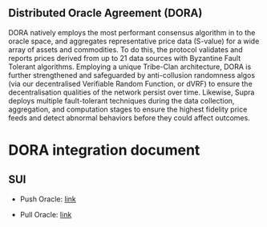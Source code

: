 ## Distributed Oracle Agreement (DORA)  

DORA natively employs the most performant consensus algorithm in to the oracle space, and aggregates representative price data (S-value) for a wide array of assets and commodities. To do this, the protocol validates and reports prices derived from up to 21 data sources with Byzantine Fault Tolerant algorithms.  Employing a unique Tribe-Clan architecture, DORA is further strengthened and safeguarded by anti-collusion randomness algos (via our decentralised Verifiable Random Function, or dVRF) to ensure the decentralisation qualities of the network persist over time. Likewise, Supra deploys multiple fault-tolerant techniques during the data collection, aggregation, and computation stages to ensure the highest fidelity price feeds and detect abnormal behaviors before they could affect outcomes.  


# DORA integration document

## SUI
- Push Oracle: [link](https://docs.supra.com/oracles/data-feeds/push-oracle) 

- Pull Oracle: [link](https://docs.supra.com/oracles/data-feeds/pull-oracle)

